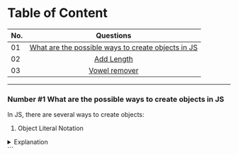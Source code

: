# Table of Content

| No.      | Questions    |   
| ------------- |:-------------:| 
| 01    |[What are the possible ways to create objects in JS](#nr1)|
| 02    |[Add Length](#problem2)|
| 03    | [Vowel remover](#problem3)||

---

### Number #1 What are the possible ways to create objects in JS<a name="nr1"></a>

In JS, there are several ways to create objects: 

1. Object Literal Notation

<details>
  <summary>Explanation</summary>
  ```javascript
const person = {
  name: 'John',
  age: 30,
  gender: 'Male'
};
</details>
```

